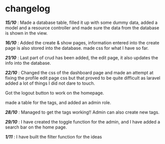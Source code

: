# changelog

**_15/10_** : Made a database table, filled it up with some
dummy data, added a model and a resource controller and made sure
the data from the database is shown in the view.

**_16/10_** : Added the create & show pages, information entered
into the create page is also stored into the database.
made css for what I have so far.

**_21/10_** : Last part of crud has been added, the edit page, it also
updates the info into the database.

**_22/10_** : Changed the css of the dashboard page and made an attempt
at fixing the profile edit page css but that proved to be quite difficult
as laravel added a lot of things I did not dare to touch.

Got the logout button to work on the homepage.

made a table for the tags, and added an admin role.

**_28/10_** : Managed to get the tags working!! Admin can also create new tags.

**_29/10_** : I have created the toggle function for the admin, and I have
added a search bar on the home page.

**_1/11_** : I have built the filter function for the ideas
